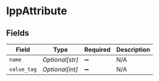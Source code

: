 # IppAttribute


## Fields

| Field              | Type               | Required           | Description        |
| ------------------ | ------------------ | ------------------ | ------------------ |
| `name`             | *Optional[str]*    | :heavy_minus_sign: | N/A                |
| `value_tag`        | *Optional[int]*    | :heavy_minus_sign: | N/A                |
